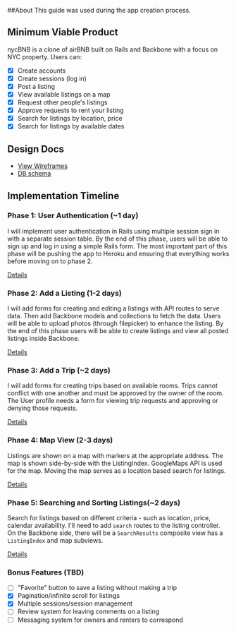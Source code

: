 ##About
This guide was used during the app creation process.
## Minimum Viable Product
nycBNB is a clone of airBNB built on Rails and Backbone with a focus on NYC property. Users can:

- [x] Create accounts
- [x] Create sessions (log in)
- [x] Post a listing
- [x] View available listings on a map
- [x] Request other people's listings
- [x] Approve requests to rent your listing
- [x] Search for listings by location, price
- [x] Search for listings by available dates

## Design Docs
* [View Wireframes][views]
* [DB schema][schema]

[views]: ./views.md
[schema]: ./schema.md

## Implementation Timeline

### Phase 1: User Authentication (~1 day)
I will implement user authentication in Rails using multiple session sign in with a separate session table. By the end of this phase, users will be able to sign up and log in using a simple Rails form. The most important part of this phase will be pushing the app to Heroku and ensuring that everything works before moving on to phase 2.

[Details][phase-one]

### Phase 2: Add a Listing (1-2 days)
I will add forms for creating and editing a listings with API routes to serve
data. Then add Backbone models and collections to fetch the data. Users will
be able to upload photos (through filepicker) to enhance the listing. By the end
of this phase users will be able to create listings and view all posted listings
inside Backbone.

[Details][phase-two]

### Phase 3: Add a Trip (~2 days)
I will add forms for creating trips based on available rooms. Trips cannot
conflict with one another and must be approved by the owner of the room. The
User profile needs a form for viewing trip requests and approving or denying
those requests.

[Details][phase-three]

### Phase 4: Map View (2-3 days)
Listings are shown on a map with markers at the appropriate address. The map
is shown side-by-side with the ListingIndex. GoogleMaps API is used for the map.
Moving the map serves as a location based search for listings.

[Details][phase-four]

### Phase 5: Searching and Sorting Listings(~2 days)
Search for listings based on different criteria - such as location, price, calendar
availability. I'll need to add `search` routes to the listing controller. On the
Backbone side, there will be a `SearchResults` composite view has a `ListingIndex`
and map subviews.

[Details][phase-five]

### Bonus Features (TBD)
- [ ] "Favorite" button to save a listing without making a trip
- [x] Pagination/infinite scroll for listings
- [x] Multiple sessions/session management
- [ ] Review system for leaving comments on a listing
- [ ] Messaging system for owners and renters to correspond

[phase-one]: ./phases/phase1.md
[phase-two]: ./phases/phase2.md
[phase-three]: ./phases/phase3.md
[phase-four]: ./phases/phase4.md
[phase-five]: ./phases/phase5.md
